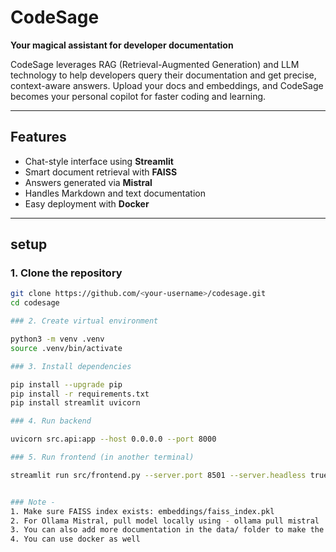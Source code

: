 # CodeSage 

**Your magical assistant for developer documentation**

CodeSage leverages RAG (Retrieval-Augmented Generation) and LLM technology to help developers query their documentation and get precise, context-aware answers. Upload your docs and embeddings, and CodeSage becomes your personal copilot for faster coding and learning.

---

## Features

- Chat-style interface using **Streamlit**
- Smart document retrieval with **FAISS**
- Answers generated via **Mistral**
- Handles Markdown and text documentation
- Easy deployment with **Docker**

---

## setup

### 1. Clone the repository

```bash
git clone https://github.com/<your-username>/codesage.git
cd codesage

### 2. Create virtual environment

python3 -m venv .venv
source .venv/bin/activate

### 3. Install dependencies

pip install --upgrade pip
pip install -r requirements.txt
pip install streamlit uvicorn

### 4. Run backend

uvicorn src.api:app --host 0.0.0.0 --port 8000

### 5. Run frontend (in another terminal)

streamlit run src/frontend.py --server.port 8501 --server.headless true


### Note - 
1. Make sure FAISS index exists: embeddings/faiss_index.pkl 
2. For Ollama Mistral, pull model locally using - ollama pull mistral
3. You can also add more documentation in the data/ folder to make the assistant smarter and more accurate.
4. You can use docker as well 